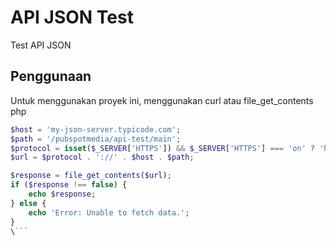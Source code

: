 # API JSON Test

Test API JSON 

## Penggunaan
Untuk menggunakan proyek ini, menggunakan curl atau file_get_contents php

```php
$host = 'my-json-server.typicode.com';
$path = '/pubspotmedia/api-test/main';
$protocol = isset($_SERVER['HTTPS']) && $_SERVER['HTTPS'] === 'on' ? 'https' : 'http';
$url = $protocol . '://' . $host . $path;

$response = file_get_contents($url);
if ($response !== false) {
    echo $response;
} else {
    echo 'Error: Unable to fetch data.';
}
\```

